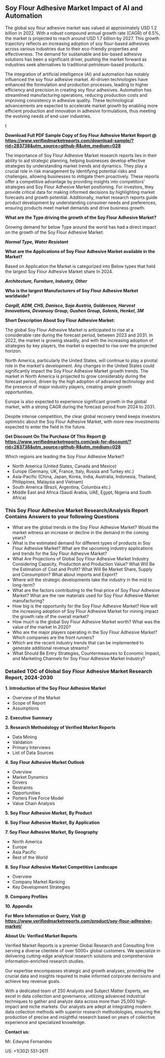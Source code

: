 <h2>Soy Flour Adhesive Market Impact of AI and Automation</h2><p>The global soy flour adhesive market was valued at approximately USD 1.2 billion in 2022. With a robust compound annual growth rate (CAGR) of 6.5%, the market is projected to reach around USD 1.7 billion by 2027. This growth trajectory reflects an increasing adoption of soy flour-based adhesives across various industries due to their eco-friendly properties and effectiveness. The demand for sustainable and bio-based adhesive solutions has been a significant driver, pushing the market forward as industries seek alternatives to traditional petroleum-based products.</p><p>The integration of artificial intelligence (AI) and automation has notably influenced the soy flour adhesive market. AI-driven technologies have enhanced the formulation and production processes, leading to higher efficiency and precision in creating soy flour adhesives. Automation has streamlined manufacturing operations, reducing production costs and improving consistency in adhesive quality. These technological advancements are expected to accelerate market growth by enabling more efficient production and innovation in adhesive formulations, thus meeting the evolving needs of end-user industries.</p>t</p><p id="" class=""><strong>Download Full PDF Sample Copy of Soy Flour Adhesive Market Report @ <a href="https://www.verifiedmarketreports.com/download-sample/?rid=283738&utm_source=github-R&utm_medium=028" target="_blank">https://www.verifiedmarketreports.com/download-sample/?rid=283738&utm_source=github-R&utm_medium=028</a></strong></p><p>The importance of&nbsp;Soy Flour Adhesive Market research reports lies in their ability to aid strategic planning, helping businesses develop effective strategies by understanding market trends and dynamics. They play a crucial role in risk management by identifying potential risks and challenges, allowing businesses to mitigate them proactively. These reports offer a competitive advantage by providing insights into competitors' strategies and Soy Flour Adhesive Market positioning. For investors, they provide critical data for making informed decisions by highlighting market forecasts and growth potential. Additionally, market research reports guide product development by understanding consumer needs and preferences, ensuring products meet market demands and drive business growth.</p><p><strong>What are the&nbsp;Type driving the growth of the Soy Flour Adhesive Market?</strong></p><p id="" class="">Growing demand for below Type around the world has had a direct impact on the growth of the Soy Flour Adhesive Market:</p><em><strong>Normal Type, Water Resistant</strong></em></p><strong>What are the&nbsp;Applications&nbsp;of Soy Flour Adhesive Market available in the Market?</strong></p><p id="" class="">Based on Application the Market is categorized into Below types that held the largest Soy Flour Adhesive Market share In 2024.</p><em><strong>Architecture, Furniture, Industry, Other</strong></em></p><strong>Who is the largest Manufacturers of Soy Flour Adhesive Market worldwide?</strong></p><p><em><strong>Cargill, ADM, CHS, Danisco, Soja Austria, Goldensea, Harvest Innovations, Devansoy Group, Gushen Group, Solenis, Henkel, 3M</strong></em></p><p id="" class=""><strong>Short Description About Soy Flour Adhesive Market:</strong></p><p>The global Soy Flour Adhesive Market is anticipated to rise at a considerable rate during the forecast period, between 2023 and 2031. In 2022, the market is growing steadily, and with the increasing adoption of strategies by key players, the market is expected to rise over the projected horizon.</p><p>North America, particularly the United States, will continue to play a pivotal role in the market's development. Any changes in the United States could significantly impact the Soy Flour Adhesive Market growth trends. The market in North America is projected to grow considerably during the forecast period, driven by the high adoption of advanced technology and the presence of major industry players, creating ample growth opportunities.</p><p>Europe is also expected to experience significant growth in the global market, with a strong CAGR during the forecast period from 2024 to 2031.</p><p>Despite intense competition, the clear global recovery trend keeps investors optimistic about the Soy Flour Adhesive Market, with more new investments expected to enter the field in the future.</p><p id="" class=""><strong>Get Discount On The Purchase Of This Report @ <a href="https://www.verifiedmarketreports.com/ask-for-discount/?rid=283738&utm_source=github-R&utm_medium=028" target="_blank">https://www.verifiedmarketreports.com/ask-for-discount/?rid=283738&utm_source=github-R&utm_medium=028</a></strong></p>Which regions are leading the Soy Flour Adhesive Market?</p><ul><li>North America (United States, Canada and Mexico)</li><li>Europe (Germany, UK, France, Italy, Russia and Turkey etc.)</li><li>Asia-Pacific (China, Japan, Korea, India, Australia, Indonesia, Thailand, Philippines, Malaysia and Vietnam)</li><li>South America (Brazil, Argentina, Columbia etc.)</li><li>Middle East and Africa (Saudi Arabia, UAE, Egypt, Nigeria and South Africa)</li></ul><h3 id="" class="">This Soy Flour Adhesive Market Research/Analysis Report Contains Answers to your following Questions</h3><ul><li>What are the global trends in the Soy Flour Adhesive Market? Would the market witness an increase or decline in the demand in the coming years?</li><li>What is the estimated demand for different types of products in Soy Flour Adhesive Market? What are the upcoming industry applications and trends for the Soy Flour Adhesive Market?</li><li>What Are Projections of Global Soy Flour Adhesive Market Industry Considering Capacity, Production and Production Value? What Will Be the Estimation of Cost and Profit? What Will Be Market Share, Supply and Consumption? What about imports and Export?</li><li>Where will the strategic developments take the industry in the mid to long-term?</li><li>What are the factors contributing to the final price of Soy Flour Adhesive Market? What are the raw materials used for Soy Flour Adhesive Market manufacturing?</li><li>How big is the opportunity for the Soy Flour Adhesive Market? How will the increasing adoption of Soy Flour Adhesive Market for mining impact the growth rate of the overall market?</li><li>How much is the global Soy Flour Adhesive Market worth? What was the value of the market In 2020?</li><li>Who are the major players operating in the Soy Flour Adhesive Market? Which companies are the front runners?</li><li>Which are the recent industry trends that can be implemented to generate additional revenue streams?</li><li>What Should Be Entry Strategies, Countermeasures to Economic Impact, and Marketing Channels for Soy Flour Adhesive Market Industry?</li></ul><h3 id="" class="">Detailed TOC of Global Soy Flour Adhesive Market Research Report, 2024-2030</h3><p id="" class=""><strong>1. Introduction of the Soy Flour Adhesive Market</strong></p><ul><li>Overview of the Market</li><li>Scope of Report</li><li>Assumptions</li></ul><p id="" class=""><strong>2. Executive Summary</strong></p><p id="" class=""><strong>3. Research Methodology of Verified Market Reports</strong></p><ul><li>Data Mining</li><li>Validation</li><li>Primary Interviews</li><li>List of Data Sources</li></ul><p id="" class=""><strong>4. Soy Flour Adhesive Market Outlook</strong></p><ul><li>Overview</li><li>Market Dynamics</li><li>Drivers</li><li>Restraints</li><li>Opportunities</li><li>Porters Five Force Model</li><li>Value Chain Analysis</li></ul><p id="" class=""><strong>5. Soy Flour Adhesive Market, By Product</strong></p><p id="" class=""><strong>6. Soy Flour Adhesive Market, By Application</strong></p><p id="" class=""><strong>7. Soy Flour Adhesive Market, By Geography</strong></p><ul><li>North America</li><li>Europe</li><li>Asia Pacific</li><li>Rest of the World</li></ul><p id="" class=""><strong>8. Soy Flour Adhesive Market Competitive Landscape</strong></p><ul><li>Overview</li><li>Company Market Ranking</li><li>Key Development Strategies</li></ul><p id="" class=""><strong>9. Company Profiles</strong></p><p id="" class=""><strong>10. Appendix</strong></p><p id="" class=""><strong>For More Information or Query, Visit @ <a href="https://www.verifiedmarketreports.com/product/soy-flour-adhesive-market/" target="_blank">https://www.verifiedmarketreports.com/product/soy-flour-adhesive-market/</a></strong></p><p id="" class=""><strong>About Us: Verified Market Reports</strong></p><p id="" class="">Verified Market Reports is a premier Global Research and Consulting firm serving a diverse clientele of over 5000+ global customers. We specialize in delivering cutting-edge analytical research solutions and comprehensive information-enriched research studies.</p><p id="" class="">Our expertise encompasses strategic and growth analyses, providing the crucial data and insights required to make informed corporate decisions and achieve key revenue goals.</p><p id="" class="">With a dedicated team of 250 Analysts and Subject Matter Experts, we excel in data collection and governance, utilizing advanced industrial techniques to gather and analyze data across more than 25,000 high-impact and niche markets. Our analysts are adept at integrating modern data collection methods with superior research methodologies, ensuring the production of precise and insightful research based on years of collective experience and specialized knowledge.</p><p id="" class=""><strong>Contact us:</strong></p><p id="" class="">Mr. Edwyne Fernandes</p><p id="" class="">US: +1(302) 551-2611</p>
